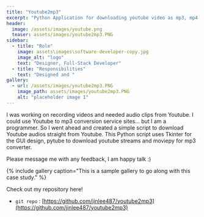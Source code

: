 ```yaml
---
title: "Youtube2mp3"
excerpt: "Python Application for downloading youtube video as mp3, mp4 file."
header:
  image: /assets/images/youtube.png
  teaser: assets/images/youtube2mp3.PNG
sidebar:
  - title: "Role"
    image: assets\images\software-developer-copy.jpg
    image_alt: "logo"
    text: "Designer, Full-Stack Developer"
  - title: "Responsibilities"
    text: "Designed and "
gallery:
  - url: /assets/images/youtube2mp3.PNG
    image_path: assets/images/youtube2mp3.PNG
    alt: "placeholder image 1"
---
```


I was working on recording videos and needed audio clips from Youtube.
I could use Youtube to mp3 conversion service sites... but I am a programmer. 
So I went ahead and created a simple script to download Youtube audios straight from Youtube.
This Python script uses Tkinter for the GUI design, pytube to download youtube streams and moviepy for mp3 converter.

Please message me with any feedback, I am happy talk :)

{% include gallery caption="This is a sample gallery to go along with this case study." %}

Check out my repository here!
- `git repo` : [https://github.com/jinlee487/youtube2mp3](https://github.com/jinlee487/youtube2mp3)
